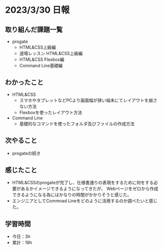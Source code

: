 # 2023/3/30 日報
## 取り組んだ課題一覧
- progate
  - HTML&CSS上級編
  - 道場レッスン HTML&CSS上級編
  - HTML&CSS Flexbox編
  - Command Line基礎編

## わかったこと
- HTML&CSS
  - スマホやタブレットなどPCより画面幅が狭い端末にてレイアウトを崩さない方法
  - Flexboxを使ったレイアウト方法
- Command Line
  - 基礎的なコマンドを使ったフォルダ及びファイルの作成方法

## 次やること
- progateの続き

## 感じたこと
- HTML&CSSのprogateが完了し、仕様書通りの表現をするために何をする必要があるかイメージできるようになってきたが、
  Webページをゼロから作成できるようになる為にはかなりの時間がかかりそうと感じた。
- エンジニアとしてCommnad Lineをどのように活用するのか調べたいと感じた。

## 学習時間
- 今日：3h
- 累計：19h

